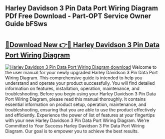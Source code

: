 ## Harley Davidson 3 Pin Data Port Wiring Diagram PDf Free Download - Part-OPT Service Owner Guide bFSws

# <h2><a href="http://dfuhc6y.blite.top/?on=Harley+Davidson+3+Pin+Data+Port+Wiring+Diagram">🔗Download New 👉🔴 Harley Davidson 3 Pin Data Port Wiring Diagram</a></h2>

[![Harley Davidson 3 Pin Data Port Wiring Diagram download](https://i.imgur.com/lujVjoI.png)](http://dfuhc6y.blite.top/?on=Harley+Davidson+3+Pin+Data+Port+Wiring+Diagram)
Welcome to the user manual for your newly upgraded Harley Davidson 3 Pin Data Port Wiring Diagram. This comprehensive guide is intended to help you understand and operate your product successfully. You will find detailed information on features, installation, operation, maintenance, and troubleshooting. Before you begin using your Harley Davidson 3 Pin Data Port Wiring Diagram, please read this manual thoroughly. It contains essential information on product setup, operation, maintenance, and troubleshooting, ensuring that you are able to use the product effectively and efficiently. Experience the power of list of features at your fingertips with your new Harley Davidson 3 Pin Data Port Wiring Diagram. We're Committed to Your Success Harley Davidson 3 Pin Data Port Wiring Diagram. Our goal is to empower you to achieve the best results.
